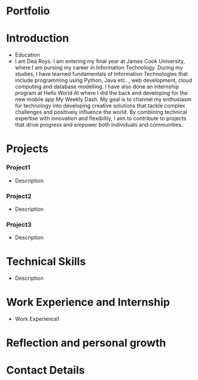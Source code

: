 # Portfolio

# Introduction
- Education
- I am Dea Roys. I am entering my final year at
James Cook University, where I am pursing
my career in Information Technology. During
my studies, I have learned fundamentals of
Information Technologies that include
programming using Python, Java etc. , web
development, cloud computing and database
modelling.
I have also done an internship program at
Hello World AI where I did the back end
developing for the new mobile app My
Weekly Dash. 
My goal is to channel my enthusiasm for
technology into developing creative solutions
that tackle complex challenges and positively
influence the world. 
By combining technical expertise with
innovation and flexibility, I aim to contribute
to projects that drive progress and empower
both individuals and communities.

# Projects
### Project1
- Description

### Project2
- Description

### Project3
- Description

# Technical Skills
- Description

# Work Experience and Internship
- Work Experience1

# Reflection and personal growth

# Contact Details
